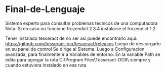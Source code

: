 # Final-de-Lenguaje
Sistema experto para consultar problemas tecnicos de una computadora
Nota: Si en caso no funcione frozendict 2.3.4
instalarse el frozendict 1.2

Tener instalado tesseract de no ser asi puede encontrarlo aqui: 
https://github.com/tesseract-ocr/tesseract/releases
Luego de descargarlo en su panel de control
Se dirige al Sistema. Luego a Configuracion avanzada, para finalmente ir a Variables de entorno.
En la variable Path se edita para agregar la ruta C:\Program Files\Tesseract-OCR\ siempre y cuando estuviera instalado en esa ruta
